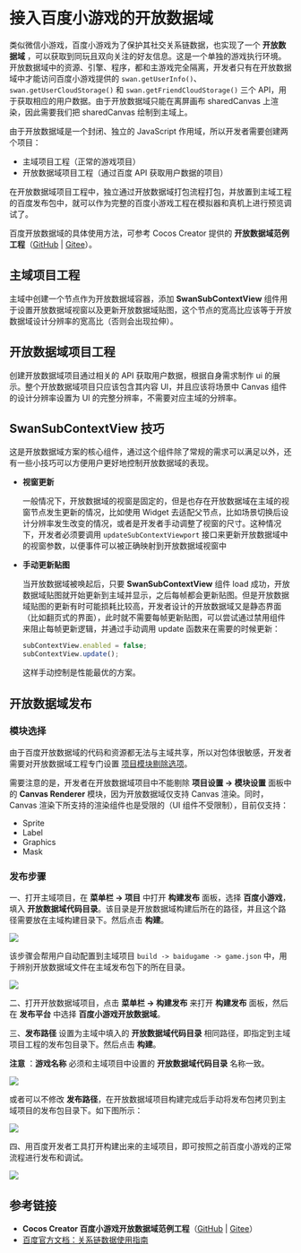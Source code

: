 # 接入百度小游戏的开放数据域

类似微信小游戏，百度小游戏为了保护其社交关系链数据，也实现了一个 **开放数据域** ，可以获取到同玩且双向关注的好友信息。这是一个单独的游戏执行环境。开放数据域中的资源、引擎、程序，都和主游戏完全隔离，开发者只有在开放数据域中才能访问百度小游戏提供的 `swan.getUserInfo()`、`swan.getUserCloudStorage()` 和 `swan.getFriendCloudStorage()`  三个 API，用于获取相应的用户数据。由于开放数据域只能在离屏画布 sharedCanvas 上渲染，因此需要我们把 sharedCanvas 绘制到主域上。

由于开放数据域是一个封闭、独立的 JavaScript 作用域，所以开发者需要创建两个项目：

- 主域项目工程（正常的游戏项目）
- 开放数据域项目工程（通过百度 API 获取用户数据的项目）

在开放数据域项目工程中，独立通过开放数据域打包流程打包，并放置到主域工程的百度发布包中，就可以作为完整的百度小游戏工程在模拟器和真机上进行预览调试了。

百度开放数据域的具体使用方法，可参考 Cocos Creator 提供的 **开放数据域范例工程**（[GitHub](https://github.com/cocos-creator/example-baidu-subdomain) | [Gitee](https://gitee.com/mirrors_cocos-creator/demo-baidu-subdomain)）。

## 主域项目工程

主域中创建一个节点作为开放数据域容器，添加 **SwanSubContextView** 组件用于设置开放数据域视窗以及更新开放数据域贴图，这个节点的宽高比应该等于开放数据域设计分辨率的宽高比（否则会出现拉伸）。

## 开放数据域项目工程

创建开放数据域项目通过相关的 API 获取用户数据，根据自身需求制作 ui 的展示。整个开放数据域项目只应该包含其内容 UI，并且应该将场景中 Canvas 组件的设计分辨率设置为 UI 的完整分辨率，不需要对应主域的分辨率。

## SwanSubContextView 技巧

这是开放数据域方案的核心组件，通过这个组件除了常规的需求可以满足以外，还有一些小技巧可以方便用户更好地控制开放数据域的表现。

- **视窗更新**

  一般情况下，开放数据域的视窗是固定的，但是也存在开放数据域在主域的视窗节点发生更新的情况，比如使用 Widget 去适配父节点，比如场景切换后设计分辨率发生改变的情况，或者是开发者手动调整了视窗的尺寸。这种情况下，开发者必须要调用 `updateSubContextViewport` 接口来更新开放数据域中的视窗参数，以便事件可以被正确映射到开放数据域视窗中

- **手动更新贴图**

  当开放数据域被唤起后，只要 **SwanSubContextView** 组件 load 成功，开放数据域贴图就开始更新到主域并显示，之后每帧都会更新贴图。但是开放数据域贴图的更新有时可能损耗比较高，开发者设计的开放数据域又是静态界面（比如翻页式的界面），此时就不需要每帧更新贴图，可以尝试通过禁用组件来阻止每帧更新逻辑，并通过手动调用 update 函数来在需要的时候更新：

  ```js
  subContextView.enabled = false;
  subContextView.update();
  ```

  这样手动控制是性能最优的方案。

## 开放数据域发布

### 模块选择

由于百度开放数据域的代码和资源都无法与主域共享，所以对包体很敏感，开发者需要对开放数据域工程专门设置 [项目模块剔除选项](../getting-started/basics/editor-panels/project-settings.md)。

需要注意的是，开发者在开放数据域项目中不能剔除 **项目设置 -> 模块设置** 面板中的 **Canvas Renderer** 模块，因为开放数据域仅支持 Canvas 渲染。同时，Canvas 渲染下所支持的渲染组件也是受限的（UI 组件不受限制），目前仅支持：

- Sprite
- Label
- Graphics
- Mask

### 发布步骤

一、打开主域项目，在 **菜单栏 -> 项目** 中打开 **构建发布** 面板，选择 **百度小游戏**，填入 **开放数据域代码目录**。该目录是开放数据域构建后所在的路径，并且这个路径需要放在主域构建目录下。然后点击 **构建**。

![](./publish-baidugame/maintest-build.png)

该步骤会帮用户自动配置到主域项目 `build -> baidugame -> game.json` 中，用于辨别开放数据域文件在主域发布包下的所在目录。

![](./publish-baidugame/game-json.png)

二、打开开放数据域项目，点击 **菜单栏 -> 构建发布** 来打开 **构建发布** 面板，然后在 **发布平台** 中选择 **百度小游戏开放数据域**。

三、**发布路径** 设置为主域中填入的 **开放数据域代码目录** 相同路径，即指定到主域项目工程的发布包目录下。然后点击 **构建**。

**注意** ：**游戏名称** 必须和主域项目中设置的 **开放数据域代码目录** 名称一致。

![](./publish-baidugame/open-data-project-build.png)

或者可以不修改 **发布路径**，在开放数据域项目构建完成后手动将发布包拷贝到主域项目的发布包目录下。如下图所示：

![](./publish-baidugame/open-data-project-package.png)

四、用百度开发者工具打开构建出来的主域项目，即可按照之前百度小游戏的正常流程进行发布和调试。

![](./publish-baidugame/open-data-project-preview.png)

## 参考链接

- **Cocos Creator 百度小游戏开放数据域范例工程**（[GitHub](https://github.com/cocos-creator/example-baidu-subdomain) | [Gitee](https://gitee.com/mirrors_cocos-creator/demo-baidu-subdomain)）
- [百度官方文档：关系链数据使用指南](https://smartprogram.baidu.com/docs/game/tutorials/open_api/guide/#%E5%BC%80%E6%94%BE%E6%95%B0%E6%8D%AE%E5%9F%9F)
